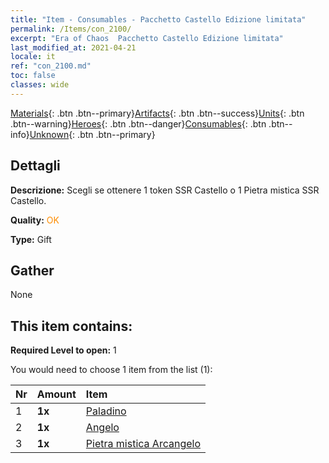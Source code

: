 ```yaml
---
title: "Item - Consumables - Pacchetto Castello Edizione limitata"
permalink: /Items/con_2100/
excerpt: "Era of Chaos  Pacchetto Castello Edizione limitata"
last_modified_at: 2021-04-21
locale: it
ref: "con_2100.md"
toc: false
classes: wide
---
```

 [Materials](/it/Items/){: .btn .btn--primary}[Artifacts](/it/Items/Artifacts/){: .btn .btn--success}[Units](/it/Items/Units/){: .btn .btn--warning}[Heroes](/it/Items/Heroes/){: .btn .btn--danger}[Consumables](/it/Items/Consumables/){: .btn .btn--info}[Unknown](/it/Items/Unknown/){: .btn .btn--primary}

## Dettagli
 **Descrizione:** Scegli se ottenere 1 token SSR Castello o 1 Pietra mistica SSR Castello.

 **Quality:** <span style="color: #FF8C00">OK</span>

 **Type:** Gift

## Gather

  None

## This item contains:

 **Required Level to open:** 1

 You would need to choose 1 item from the list (1):

  | Nr | Amount |     Item    |
  |:---|:-------|:------------|
  | 1 |  **1x** | [Paladino](/it/Items/unt_197/) |  | 
  | 2 |  **1x** | [Angelo](/it/Items/unt_196/) |  | 
  | 3 |  **1x** | [Pietra mistica Arcangelo](/it/Items/unt_288/) |  | 
